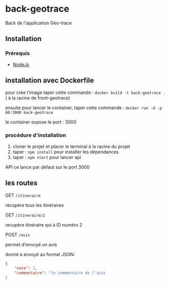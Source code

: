 # back-geotrace
Back de l'application Geo-trace

## Installation 

### Prérequis 

- [NodeJs](https://nodejs.org/fr/)

## installation avec Dockerfile 


pour crée l'image taper cette commande : `docker build -t back-geotrace .` ( à la racine de front-geotrace)

ensuite pour lancer le container, taper cette commande : `docker run -d -p 80:3000 back-geotrace`

le container expose le port : 3000
### procédure d'installation 

1. cloner le projet et placer le terminal à la racine du projet
2. taper : `npm install` pour installer les dépendances
3. taper : `npm start` pour lancer api 

API ce lance par défaut sur le port 3000


## les routes 

GET `/itineraire`

récupère tous les itinéraires 

GET `/itineraire/2`

recupère itinéraire qui à ID numéro 2 

POST `/avis` 

permet d'envoyé un avis 

donné à envoyé au format JSON: 

```json
{
	"note": 2,
	"commentaire": "le commentaire de l'avis
}
```



